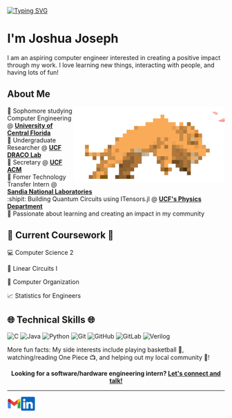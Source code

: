 
<a class ="WelcomeSVG" href="https://git.io/typing-svg"><img src="https://readme-typing-svg.demolab.com?font=Cascadia+Code&size=40&duration=1000&pause=1000&color=000000&random=false&width=435&height=75&lines=Welcome!;%C2%A1Bienvenido!;%E3%81%8A%E3%81%84!;Willkommen!;Selamat+datang!;Bienvenue!;Ho%C5%9F+geldin!;Benvenuto!;%D0%94%D0%BE%D0%B1%D1%80%D0%BE+%D0%BF%D0%BE%D0%B6%D0%B0%D0%BB%D0%BE%D0%B2%D0%B0%D1%82%D1%8C!" alt="Typing SVG" /></a>

# I'm Joshua Joseph
I am an aspiring computer engineer interested in creating a positive impact through my work. I love learning new things, interacting with people, and having lots of fun!

## About Me

<img class = "personalityImage" align="right" alt="Sabertooth Tiger running" width="350" src="img/sabertoothwithCherryBlossom.gif" />

:school_satchel: Sophomore studying Computer Engineering @ [**University of Central Florida**][university]<br>
:notebook_with_decorative_cover: Undergraduate Researcher @ [**UCF DRACO Lab**][DRACO]<br>
:email: Secretary @ [**UCF ACM**][UCFACM]<br>
:office: Fomer Technology Transfer Intern @ [**Sandia National Laboratories**][Sandia]<br>
:shipit: Building Quantum Circuits using ITensors.jl @ [**UCF's Physics Department**][UCFPHY]<br>
:trident: Passionate about learning and creating an impact in my community

[UCFACM]: https://linktr.ee/acmucf
[university]: https://www.ucf.edu/
[DRACO]: https://www.ece.ucf.edu/DRACO/
[Sandia]: https://www.sandia.gov/
[QuantumCircs]: https://github.com/JoshInOnePiece/Quantum-Circuits-with-ITensor.jl
[UCFPHY]: https://sciences.ucf.edu/physics/

                    
## :seedling: Current Coursework :seedling:    
:computer: Computer Science 2
 
:hammer: Linear Circuits I
 
:file_folder: Computer Organization

:chart_with_upwards_trend: Statistics for Engineers

## :globe_with_meridians: Technical Skills :globe_with_meridians:
![C](https://img.shields.io/badge/c-%2300599C.svg?style=for-the-badge&logo=verilog&logoColor=white)
![Java](https://img.shields.io/badge/Java-ED8B00?style=for-the-badge&logo=verilog&logoColor=white)
![Python](https://img.shields.io/badge/python-3670A0?style=for-the-badge&logo=verilog&logoColor=ffdd54)
![Git](https://img.shields.io/badge/git-%23F05033.svg?style=for-the-badge&logo=verilog&logoColor=white)
![GitHub](https://img.shields.io/badge/github-%23121011.svg?style=for-the-badge&logo=verilog&logoColor=white)
![GitLab](https://img.shields.io/badge/GitLab-330F63?style=for-the-badge&logo=verilog&logoColor=white)
![Verilog](https://img.shields.io/badge/Verilog-B20838?style=for-the-badge&logo=Verilog&logoColor=white)

 
More fun facts: My side interests include playing basketball :basketball:, watching/reading One Piece :tv:, and helping out my local community :open_hands:!


<p align="center">
    <b>Looking for a software/hardware engineering intern?
        <a href="https://www.linkedin.com/in/joshuavjoseph">Let's connect and talk!</a>
    </b>
</p>

---

<!--<a href="https://novakcgx.me">
    <img height="32" align="left" alt="Website" src="img/icons/personal.png" />
</a>-->

<a href="mailto:jo634076@ucf.edu">
    <img height="32" align="left" alt="Mail" src="img/icons/gmail.png" />
</a>

<a href="https://www.linkedin.com/in/joshuavjoseph">
    <img height="32" align="left" alt="LinkedIn" src="img/icons/linkedin.png" />
</a>
